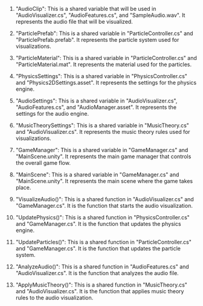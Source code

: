 1. "AudioClip": This is a shared variable that will be used in "AudioVisualizer.cs", "AudioFeatures.cs", and "SampleAudio.wav". It represents the audio file that will be visualized.

2. "ParticlePrefab": This is a shared variable in "ParticleController.cs" and "ParticlePrefab.prefab". It represents the particle system used for visualizations.

3. "ParticleMaterial": This is a shared variable in "ParticleController.cs" and "ParticleMaterial.mat". It represents the material used for the particles.

4. "PhysicsSettings": This is a shared variable in "PhysicsController.cs" and "Physics2DSettings.asset". It represents the settings for the physics engine.

5. "AudioSettings": This is a shared variable in "AudioVisualizer.cs", "AudioFeatures.cs", and "AudioManager.asset". It represents the settings for the audio engine.

6. "MusicTheorySettings": This is a shared variable in "MusicTheory.cs" and "AudioVisualizer.cs". It represents the music theory rules used for visualizations.

7. "GameManager": This is a shared variable in "GameManager.cs" and "MainScene.unity". It represents the main game manager that controls the overall game flow.

8. "MainScene": This is a shared variable in "GameManager.cs" and "MainScene.unity". It represents the main scene where the game takes place.

9. "VisualizeAudio()": This is a shared function in "AudioVisualizer.cs" and "GameManager.cs". It is the function that starts the audio visualization.

10. "UpdatePhysics()": This is a shared function in "PhysicsController.cs" and "GameManager.cs". It is the function that updates the physics engine.

11. "UpdateParticles()": This is a shared function in "ParticleController.cs" and "GameManager.cs". It is the function that updates the particle system.

12. "AnalyzeAudio()": This is a shared function in "AudioFeatures.cs" and "AudioVisualizer.cs". It is the function that analyzes the audio file.

13. "ApplyMusicTheory()": This is a shared function in "MusicTheory.cs" and "AudioVisualizer.cs". It is the function that applies music theory rules to the audio visualization.